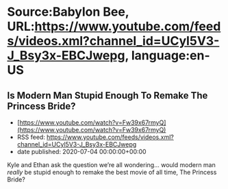 # Source:Babylon Bee, URL:https://www.youtube.com/feeds/videos.xml?channel_id=UCyl5V3-J_Bsy3x-EBCJwepg, language:en-US

## Is Modern Man Stupid Enough To Remake The Princess Bride?
 - [https://www.youtube.com/watch?v=Fw39x67rmyQ](https://www.youtube.com/watch?v=Fw39x67rmyQ)
 - RSS feed: https://www.youtube.com/feeds/videos.xml?channel_id=UCyl5V3-J_Bsy3x-EBCJwepg
 - date published: 2020-07-04 00:00:00+00:00

Kyle and Ethan ask the question we’re all wondering... would modern man *really* be stupid enough to remake the best movie of all time, The Princess Bride?

